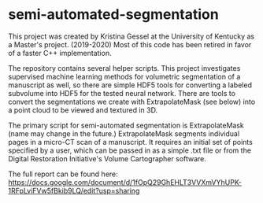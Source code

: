 # semi-automated-segmentation
This project was created by Kristina Gessel at the University of Kentucky as a Master's project. (2019-2020)
Most of this code has been retired in favor of a faster C++ implementation.

The repository contains several helper scripts. 
This project investigates supervised machine learning methods for volumetric segmentation of a manuscript as well, so there are simple HDF5 tools for converting a labeled subvolume into HDF5 for the tested neural network.
There are tools to convert the segmentations we create with ExtrapolateMask (see below) into a point cloud to be viewed and textured in 3D.

The primary script for semi-automated segmentation is ExtrapolateMask (name may change in the future.)
ExtrapolateMask segments individual pages in a micro-CT scan of a manuscript. It requires an initial set of points specified by a user, which can be passed in as a simple .txt file or from the Digital Restoration Initiative's Volume Cartographer software.

The full report can be found here: https://docs.google.com/document/d/1fOpQ29GhEHLT3VVXmVYhUPK-1RFpLviFVw5fBkib9LQ/edit?usp=sharing
